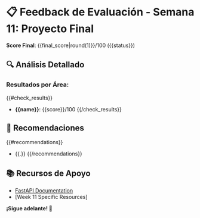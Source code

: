 # 📋 Feedback de Evaluación - Semana 11: Proyecto Final

**Score Final**: {{final_score|round(1)}}/100 ({{status}})

## 🔍 Análisis Detallado

### Resultados por Área:
{{#check_results}}
- **{{name}}**: {{score}}/100
{{/check_results}}

## 🎯 Recomendaciones

{{#recommendations}}
- {{.}}
{{/recommendations}}

## 📚 Recursos de Apoyo

- [FastAPI Documentation](https://fastapi.tiangolo.com/)
- [Week 11 Specific Resources]

**¡Sigue adelante! 🚀**
